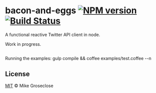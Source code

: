 # bacon-and-eggs [![NPM version][npm-image]][npm-url] [![Build Status][travis-image]][travis-url]

A functional reactive Twitter API client in node.

Work in progress.

##
Running the examples:
gulp compile && coffee examples/test.coffee --n

## License

[MIT](http://opensource.org/licenses/MIT) © Mike Groseclose

[npm-url]: https://npmjs.org/package/bacon-and-eggs
[npm-image]: https://badge.fury.io/js/bacon-and-eggs.png

[travis-url]: http://travis-ci.org/mikegroseclose/bacon-and-eggs
[travis-image]: https://secure.travis-ci.org/mikegroseclose/bacon-and-eggs.png?branch=master
